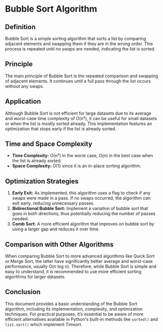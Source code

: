 # Bubble Sort Algorithm

## Definition
Bubble Sort is a simple sorting algorithm that sorts a list by comparing adjacent elements and swapping them if they are in the wrong order. This process is repeated until no swaps are needed, indicating the list is sorted.

## Principle
The main principle of Bubble Sort is the repeated comparison and swapping of adjacent elements. It continues until a full pass through the list occurs without any swaps.

## Application
Although Bubble Sort is not efficient for large datasets due to its average and worst-case time complexity of O(n²), it can be useful for small datasets or when the list is mostly sorted already. This implementation features an optimization that stops early if the list is already sorted.

## Time and Space Complexity
- **Time Complexity:** O(n²) in the worst case, O(n) in the best case when the list is already sorted.
- **Space Complexity:** O(1) since it is an in-place sorting algorithm.

## Optimization Strategies
1. **Early Exit:** As implemented, this algorithm uses a flag to check if any swaps were made in a pass. If no swaps occurred, the algorithm can exit early, reducing unnecessary passes.
2. **Bidirectional Bubble Sort:** Implement a variation of bubble sort that goes in both directions, thus potentially reducing the number of passes needed.
3. **Comb Sort:** A more efficient algorithm that improves on bubble sort by using a larger gap and reduces it over time.

## Comparison with Other Algorithms
When comparing Bubble Sort to more advanced algorithms like Quick Sort or Merge Sort, the latter have significantly better average and worst-case performance, usually O(n log n). Therefore, while Bubble Sort is simple and easy to understand, it is recommended to use more efficient sorting algorithms for larger datasets.

## Conclusion
This document provides a basic understanding of the Bubble Sort algorithm, including its implementation, complexity, and optimization techniques. For practical purposes, it’s essential to be aware of more efficient alternatives available in Python's built-in methods like `sorted()` and `list.sort()` which implement Timsort.